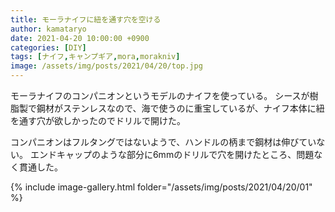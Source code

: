 ```yaml
---
title: モーラナイフに紐を通す穴を空ける
author: kamataryo
date: 2021-04-20 10:00:00 +0900
categories: [DIY]
tags: [ナイフ,キャンプギア,mora,morakniv]
image: /assets/img/posts/2021/04/20/top.jpg
---
```


モーラナイフのコンパニオンというモデルのナイフを使っている。
シースが樹脂製で鋼材がステンレスなので、海で使うのに重宝しているが、ナイフ本体に紐を通す穴が欲しかったのでドリルで開けた。

コンパニオンはフルタングではないようで、ハンドルの柄まで鋼材は伸びていない。
エンドキャップのような部分に6mmのドリルで穴を開けたところ、問題なく貫通した。

{% include image-gallery.html folder="/assets/img/posts/2021/04/20/01" %}